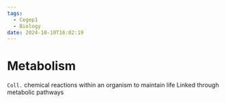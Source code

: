 ```yaml
---
tags:
  - Cegep1
  - Biology
date: 2024-10-10T16:02:19
---
```


# Metabolism

`Coll.` chemical reactions within an organism to maintain life
Linked through metabolic pathways